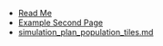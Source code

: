- [Read Me](README)
- [Example Second Page](second-page)
- [simulation_plan_population_tiles.md](simulation_plan_population_tiles)

